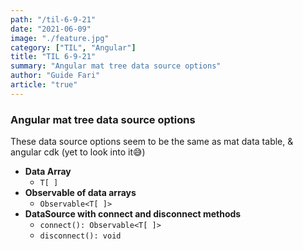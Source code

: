 ```yaml
---
path: "/til-6-9-21"
date: "2021-06-09"
image: "./feature.jpg"
category: ["TIL", "Angular"]
title: "TIL 6-9-21"
summary: "Angular mat tree data source options"
author: "Guide Fari"
article: "true"
---
```

### Angular mat tree data source options

These data source options seem to be the same as mat data table, & angular cdk (yet to look into it😅)

- **Data Array**
	- `T[ ]`
- **Observable of data arrays**
	- `Observable<T[ ]>`
- **DataSource with connect and disconnect methods**
	- `connect(): Observable<T[ ]>`
	- `disconnect(): void`
